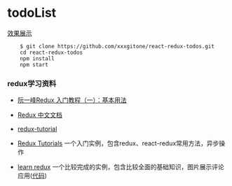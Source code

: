 # todoList
<a href="http://MuYunyun.github.io/todoList" target="_blank">效果展示</a>

		$ git clone https://github.com/xxxgitone/react-redux-todos.git
		cd react-redux-todos
		npm install
		npm start

### redux学习资料
* [阮一峰Redux 入门教程（一）：基本用法][1]
* [Redux 中文文档][2]
* [redux-tutorial][3]
* [Redux Tutorials][4] 一个入门实例，包含redux、react-redux常用方法，异步操作
* [learn redux][5] 一个比较完成的实例，包含比较全面的基础知识，图片展示评论应用([代码][6])

  [1]: http://www.ruanyifeng.com/blog/2016/09/redux_tutorial_part_one_basic_usages.html
  [2]: http://cn.redux.js.org/index.html
  [3]: https://github.com/react-guide/redux-tutorial-cn#redux-tutorial
  [4]: https://www.youtube.com/watch?v=1w-oQ-i1XB8&list=PLoYCgNOIyGADILc3iUJzygCqC8Tt3bRXt
  [5]: https://www.youtube.com/watch?v=hmwBow1PUuo&list=PLu8EoSxDXHP5uyzEWxdlr9WQTJJIzr6jy
  [6]: https://github.com/xxxgitone/learn-redux


